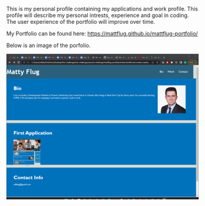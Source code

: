 This is my personal profile containing my applications and work profile.
This profile will describe my personal intrests, experience and goal in coding.
The user experience of the portfolio will improve over time.

My Portfolio can be found here:
https://mattflug.github.io/mattflug-portfolio/

Below is an image of the porfolio.

![alt text](./assets/Screenshot%202022-08-02%20232545.png)
